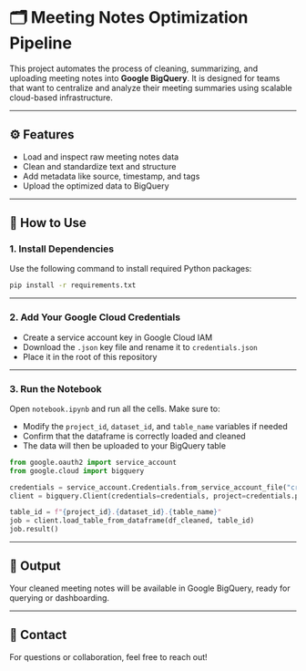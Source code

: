 # 🗂️ Meeting Notes Optimization Pipeline

This project automates the process of cleaning, summarizing, and uploading meeting notes into **Google BigQuery**. It is designed for teams that want to centralize and analyze their meeting summaries using scalable cloud-based infrastructure.

---

## ⚙️ Features

- Load and inspect raw meeting notes data
- Clean and standardize text and structure
- Add metadata like source, timestamp, and tags
- Upload the optimized data to BigQuery

---

## 🚀 How to Use

### 1. Install Dependencies

Use the following command to install required Python packages:

```bash
pip install -r requirements.txt
```

---

### 2. Add Your Google Cloud Credentials

- Create a service account key in Google Cloud IAM
- Download the `.json` key file and rename it to `credentials.json`
- Place it in the root of this repository

---

### 3. Run the Notebook

Open `notebook.ipynb` and run all the cells. Make sure to:

- Modify the `project_id`, `dataset_id`, and `table_name` variables if needed
- Confirm that the dataframe is correctly loaded and cleaned
- The data will then be uploaded to your BigQuery table

```python
from google.oauth2 import service_account
from google.cloud import bigquery

credentials = service_account.Credentials.from_service_account_file("credentials.json")
client = bigquery.Client(credentials=credentials, project=credentials.project_id)

table_id = f"{project_id}.{dataset_id}.{table_name}"
job = client.load_table_from_dataframe(df_cleaned, table_id)
job.result()
```

---

## 📁 Output

Your cleaned meeting notes will be available in Google BigQuery, ready for querying or dashboarding.

---

## 📩 Contact

For questions or collaboration, feel free to reach out!

